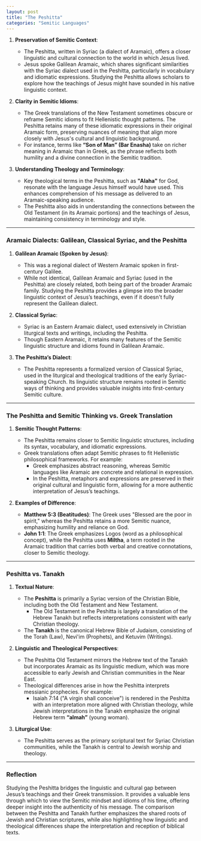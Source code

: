 ```yaml
---
layout: post
title: "The Peshitta"
categories: "Semitic Languages"
---
```



<!-- # **Studying the Peshitta and Understanding the Message of Jesus Christ** -->

1. **Preservation of Semitic Context**:
   - The Peshitta, written in Syriac (a dialect of Aramaic), offers a closer linguistic and cultural connection to the world in which Jesus lived. 
   - Jesus spoke Galilean Aramaic, which shares significant similarities with the Syriac dialect used in the Peshitta, particularly in vocabulary and idiomatic expressions. Studying the Peshitta allows scholars to explore how the teachings of Jesus might have sounded in his native linguistic context.

2. **Clarity in Semitic Idioms**:
   - The Greek translations of the New Testament sometimes obscure or reframe Semitic idioms to fit Hellenistic thought patterns. The Peshitta retains many of these idiomatic expressions in their original Aramaic form, preserving nuances of meaning that align more closely with Jesus's cultural and linguistic background.
   - For instance, terms like **“Son of Man” (Bar Enasha)** take on richer meaning in Aramaic than in Greek, as the phrase reflects both humility and a divine connection in the Semitic tradition.

3. **Understanding Theology and Terminology**:
   - Key theological terms in the Peshitta, such as **"Alaha"** for God, resonate with the language Jesus himself would have used. This enhances comprehension of his message as delivered to an Aramaic-speaking audience.
   - The Peshitta also aids in understanding the connections between the Old Testament (in its Aramaic portions) and the teachings of Jesus, maintaining consistency in terminology and style.

---

### **Aramaic Dialects: Galilean, Classical Syriac, and the Peshitta**
1. **Galilean Aramaic (Spoken by Jesus)**:
   - This was a regional dialect of Western Aramaic spoken in first-century Galilee.
   - While not identical, Galilean Aramaic and Syriac (used in the Peshitta) are closely related, both being part of the broader Aramaic family. Studying the Peshitta provides a glimpse into the broader linguistic context of Jesus’s teachings, even if it doesn't fully represent the Galilean dialect.

2. **Classical Syriac**:
   - Syriac is an Eastern Aramaic dialect, used extensively in Christian liturgical texts and writings, including the Peshitta.
   - Though Eastern Aramaic, it retains many features of the Semitic linguistic structure and idioms found in Galilean Aramaic.

3. **The Peshitta’s Dialect**:
   - The Peshitta represents a formalized version of Classical Syriac, used in the liturgical and theological traditions of the early Syriac-speaking Church. Its linguistic structure remains rooted in Semitic ways of thinking and provides valuable insights into first-century Semitic culture.

---

### **The Peshitta and Semitic Thinking vs. Greek Translation**
1. **Semitic Thought Patterns**:
   - The Peshitta remains closer to Semitic linguistic structures, including its syntax, vocabulary, and idiomatic expressions.
   - Greek translations often adapt Semitic phrases to fit Hellenistic philosophical frameworks. For example:
     - Greek emphasizes abstract reasoning, whereas Semitic languages like Aramaic are concrete and relational in expression.
     - In the Peshitta, metaphors and expressions are preserved in their original cultural and linguistic form, allowing for a more authentic interpretation of Jesus’s teachings.

2. **Examples of Difference**:
   - **Matthew 5:3 (Beatitudes)**: The Greek uses "Blessed are the poor in spirit," whereas the Peshitta retains a more Semitic nuance, emphasizing humility and reliance on God.
   - **John 1:1**: The Greek emphasizes Logos (word as a philosophical concept), while the Peshitta uses **Miltha**, a term rooted in the Aramaic tradition that carries both verbal and creative connotations, closer to Semitic theology.

---

### **Peshitta vs. Tanakh**
1. **Textual Nature**:
   - The **Peshitta** is primarily a Syriac version of the Christian Bible, including both the Old Testament and New Testament.
     - The Old Testament in the Peshitta is largely a translation of the Hebrew Tanakh but reflects interpretations consistent with early Christian theology.
   - The **Tanakh** is the canonical Hebrew Bible of Judaism, consisting of the Torah (Law), Nevi'im (Prophets), and Ketuvim (Writings).

2. **Linguistic and Theological Perspectives**:
   - The Peshitta Old Testament mirrors the Hebrew text of the Tanakh but incorporates Aramaic as its linguistic medium, which was more accessible to early Jewish and Christian communities in the Near East.
   - Theological differences arise in how the Peshitta interprets messianic prophecies. For example:
     - Isaiah 7:14 ("A virgin shall conceive") is rendered in the Peshitta with an interpretation more aligned with Christian theology, while Jewish interpretations in the Tanakh emphasize the original Hebrew term **“almah”** (young woman).

3. **Liturgical Use**:
   - The Peshitta serves as the primary scriptural text for Syriac Christian communities, while the Tanakh is central to Jewish worship and theology.

---

### **Reflection**
Studying the Peshitta bridges the linguistic and cultural gap between Jesus’s teachings and their Greek transmission. It provides a valuable lens through which to view the Semitic mindset and idioms of his time, offering deeper insight into the authenticity of his message. The comparison between the Peshitta and Tanakh further emphasizes the shared roots of Jewish and Christian scriptures, while also highlighting how linguistic and theological differences shape the interpretation and reception of biblical texts.